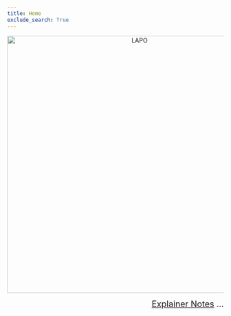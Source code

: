 ```yaml
---
title: Home
exclude_search: True
---
```


<script src="/js/whatsup.js"></script>
<script type="text/javascript">
	var objectName ="Welcome!"
	var objectDesc ="Stay tuned to this space for the next object appearing in the telescope..."
	var objectImage="telescope.jpg"
</script>

<span style='float:right;'><div id=whatsup></div></span>

<center>

<img src="images/logo-lapo.svg" width="600" height="600" title="LAPO"/>

<br/>

<span style='float:right;font-size: 140%;'>[Explainer Notes](./object-notes) ... </span>

</center>

<br/><br/><br/>
<br/><br/><br/>
<br/><br/><br/>
<br/><br/><br/>
